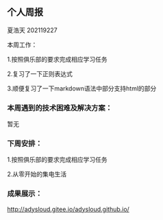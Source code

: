 ## 个人周报

夏浩天 202119227

本周工作：

1.按照俱乐部的要求完成相应学习任务

2.复习了一下正则表达式

3.顺便复习了一下markdown语法中部分支持html的部分

### 本周遇到的技术困难及解决方案：

暂无

### 下周安排：

1.按照俱乐部的要求完成相应学习任务

2.从零开始的集电生活

### 成果展示：

http://adysloud.gitee.io/adysloud.github.io/
